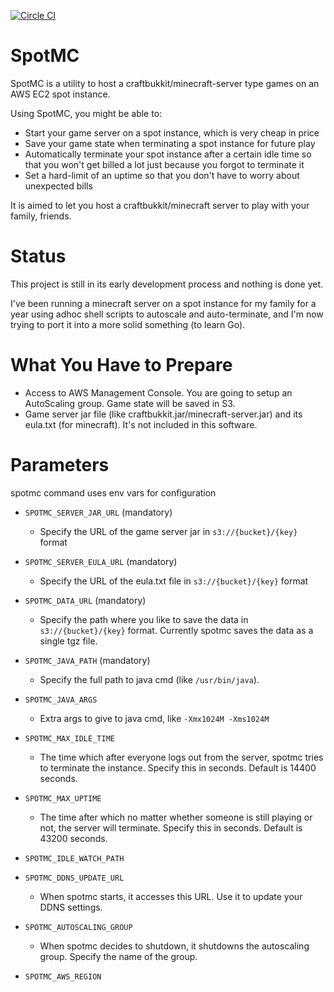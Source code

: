 [![Circle CI](https://circleci.com/gh/goura/spotmc.svg?style=svg)](https://circleci.com/gh/goura/spotmc)

SpotMC
=======
SpotMC is a utility to host a craftbukkit/minecraft-server type games on an AWS EC2 spot instance.

Using SpotMC, you might be able to:
* Start your game server on a spot instance, which is very cheap in price
* Save your game state when terminating a spot instance for future play
* Automatically terminate your spot instance after a certain idle time so that you won't get billed a lot just because you forgot to terminate it
* Set a hard-limit of an uptime so that you don't have to worry about unexpected bills

It is aimed to let you host a craftbukkit/minecraft server to play with your family, friends.

Status
=======
This project is still in its early development process and nothing is done yet.

I've been running a minecraft server on a spot instance for my family
for a year using adhoc shell scripts to autoscale and auto-terminate,
and I'm now trying to port it into a more solid something (to learn Go).

What You Have to Prepare
=========================
- Access to AWS Management Console. You are going to setup an AutoScaling group. Game state will be saved in S3.
- Game server jar file (like craftbukkit.jar/minecraft-server.jar) and its eula.txt (for minecraft). It's not included in this software.

Parameters
===========

spotmc command uses env vars for configuration

* `SPOTMC_SERVER_JAR_URL` (mandatory)
    * Specify the URL of the game server jar in `s3://{bucket}/{key}` format

* `SPOTMC_SERVER_EULA_URL` (mandatory)
    * Specify the URL of the eula.txt file in `s3://{bucket}/{key}` format

* `SPOTMC_DATA_URL` (mandatory)
    * Specify the path where you like to save the data in `s3://{bucket}/{key}` format.
	  Currently spotmc saves the data as a single tgz file.

* `SPOTMC_JAVA_PATH` (mandatory)
    * Specify the full path to java cmd (like `/usr/bin/java`).

* `SPOTMC_JAVA_ARGS`
    * Extra args to give to java cmd, like `-Xmx1024M -Xms1024M`

* `SPOTMC_MAX_IDLE_TIME` 
    * The time which after everyone logs out from the server, spotmc tries to terminate the instance.
	  Specify this in seconds. Default is 14400 seconds.

* `SPOTMC_MAX_UPTIME`
    * The time after which no matter whether someone is still playing or not, the server will terminate. Specify this in seconds. Default is 43200 seconds.

* `SPOTMC_IDLE_WATCH_PATH`

* `SPOTMC_DDNS_UPDATE_URL`
    * When spotmc starts, it accesses this URL. Use it to update your DDNS settings.

* `SPOTMC_AUTOSCALING_GROUP`
    * When spotmc decides to shutdown, it shutdowns the autoscaling group. Specify the name of the group.

* `SPOTMC_AWS_REGION`
